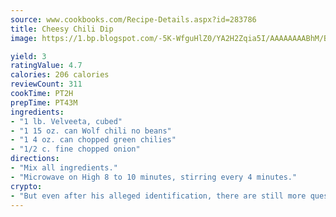 ```yaml
---
source: www.cookbooks.com/Recipe-Details.aspx?id=283786
title: Cheesy Chili Dip
image: https://1.bp.blogspot.com/-5K-WfguHlZ0/YA2H2Zqia5I/AAAAAAAABhM/Bdgu68p4aG0Q6jWdy3eGaUXSKw5p3sdxwCLcBGAsYHQ/s324/7.png

yield: 3
ratingValue: 4.7
calories: 206 calories
reviewCount: 311
cookTime: PT2H
prepTime: PT43M
ingredients:
- "1 lb. Velveeta, cubed"
- "1 15 oz. can Wolf chili no beans"
- "1 4 oz. can chopped green chilies"
- "1/2 c. fine chopped onion"
directions:
- "Mix all ingredients."
- "Microwave on High 8 to 10 minutes, stirring every 4 minutes."
crypto:
- "But even after his alleged identification, there are still more questions than answers about the enigmatic creator of Bitcoin."
---
```

